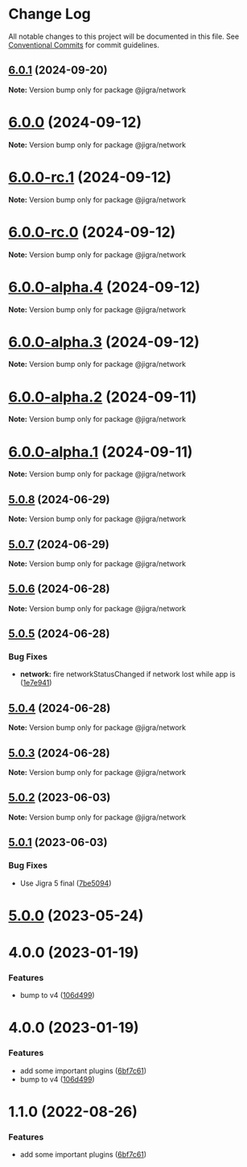 # Change Log

All notable changes to this project will be documented in this file.
See [Conventional Commits](https://conventionalcommits.org) for commit guidelines.

## [6.0.1](https://github.com/familyjs/jigra-plugins/compare/@jigra/network@6.0.0...@jigra/network@6.0.1) (2024-09-20)

**Note:** Version bump only for package @jigra/network

# [6.0.0](https://github.com/familyjs/jigra-plugins/compare/@jigra/network@6.0.0-rc.1...@jigra/network@6.0.0) (2024-09-12)

**Note:** Version bump only for package @jigra/network

# [6.0.0-rc.1](https://github.com/familyjs/jigra-plugins/compare/@jigra/network@6.0.0-rc.0...@jigra/network@6.0.0-rc.1) (2024-09-12)

**Note:** Version bump only for package @jigra/network

# [6.0.0-rc.0](https://github.com/familyjs/jigra-plugins/compare/@jigra/network@6.0.0-alpha.4...@jigra/network@6.0.0-rc.0) (2024-09-12)

**Note:** Version bump only for package @jigra/network

# [6.0.0-alpha.4](https://github.com/familyjs/jigra-plugins/compare/@jigra/network@6.0.0-alpha.3...@jigra/network@6.0.0-alpha.4) (2024-09-12)

**Note:** Version bump only for package @jigra/network

# [6.0.0-alpha.3](https://github.com/familyjs/jigra-plugins/compare/@jigra/network@6.0.0-alpha.2...@jigra/network@6.0.0-alpha.3) (2024-09-12)

**Note:** Version bump only for package @jigra/network

# [6.0.0-alpha.2](https://github.com/familyjs/jigra-plugins/compare/@jigra/network@6.0.0-alpha.1...@jigra/network@6.0.0-alpha.2) (2024-09-11)

**Note:** Version bump only for package @jigra/network

# [6.0.0-alpha.1](https://github.com/familyjs/jigra-plugins/compare/@jigra/network@5.0.8...@jigra/network@6.0.0-alpha.1) (2024-09-11)

**Note:** Version bump only for package @jigra/network

## [5.0.8](https://github.com/familyjs/jigra-plugins/compare/@jigra/network@5.0.7...@jigra/network@5.0.8) (2024-06-29)

**Note:** Version bump only for package @jigra/network

## [5.0.7](https://github.com/familyjs/jigra-plugins/compare/@jigra/network@5.0.6...@jigra/network@5.0.7) (2024-06-29)

**Note:** Version bump only for package @jigra/network

## [5.0.6](https://github.com/familyjs/jigra-plugins/compare/@jigra/network@5.0.5...@jigra/network@5.0.6) (2024-06-28)

**Note:** Version bump only for package @jigra/network

## [5.0.5](https://github.com/familyjs/jigra-plugins/compare/@jigra/network@5.0.4...@jigra/network@5.0.5) (2024-06-28)

### Bug Fixes

- **network:** fire networkStatusChanged if network lost while app is ([1e7e941](https://github.com/familyjs/jigra-plugins/commit/1e7e941f2ec6f99ce940a50011143efb67e1f9ca))

## [5.0.4](https://github.com/familyjs/jigra-plugins/compare/@jigra/network@5.0.3...@jigra/network@5.0.4) (2024-06-28)

**Note:** Version bump only for package @jigra/network

## [5.0.3](https://github.com/familyjs/jigra-plugins/compare/@jigra/network@5.0.2...@jigra/network@5.0.3) (2024-06-28)

**Note:** Version bump only for package @jigra/network

## [5.0.2](https://github.com/familyjs/jigra-plugins/compare/@jigra/network@5.0.1...@jigra/network@5.0.2) (2023-06-03)

**Note:** Version bump only for package @jigra/network

## [5.0.1](https://github.com/familyjs/jigra-plugins/compare/@jigra/network@5.0.0...@jigra/network@5.0.1) (2023-06-03)

### Bug Fixes

- Use Jigra 5 final ([7be5094](https://github.com/familyjs/jigra-plugins/commit/7be509425c5cc9f21b1f9e78794b2c6b76ca7702))

# [5.0.0](https://github.com/familyjs/jigra-plugins/compare/@jigra/network@1.1.0...@jigra/network@5.0.0) (2023-05-24)

# 4.0.0 (2023-01-19)

### Features

- bump to v4 ([106d499](https://github.com/familyjs/jigra-plugins/commit/106d49991e82a0505a82571530b73fcda020e7e4))

# 4.0.0 (2023-01-19)

### Features

- add some important plugins ([6bf7c61](https://github.com/navify/jigra-plugins/commit/6bf7c61ba5ad99cf0474cb2cc9599d0f8fedeb45))
- bump to v4 ([106d499](https://github.com/navify/jigra-plugins/commit/106d49991e82a0505a82571530b73fcda020e7e4))

# 1.1.0 (2022-08-26)

### Features

- add some important plugins ([6bf7c61](https://github.com/navify/jigra-plugins/commit/6bf7c61ba5ad99cf0474cb2cc9599d0f8fedeb45))
